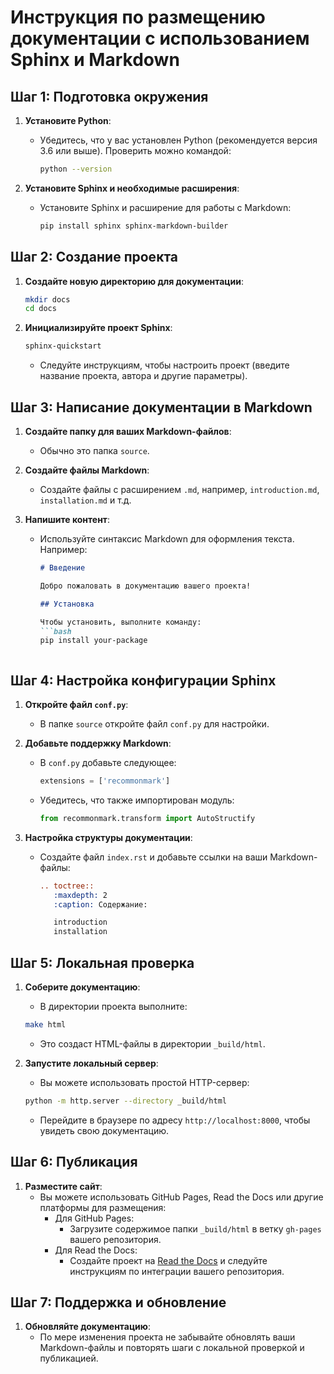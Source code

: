 # Инструкция по размещению документации с использованием Sphinx и Markdown

## Шаг 1: Подготовка окружения

1. **Установите Python**:
   - Убедитесь, что у вас установлен Python (рекомендуется версия 3.6 или выше). Проверить можно командой:
     ```bash
     python --version
     ```

2. **Установите Sphinx и необходимые расширения**:
   - Установите Sphinx и расширение для работы с Markdown:
     ```bash
     pip install sphinx sphinx-markdown-builder
     ```

## Шаг 2: Создание проекта

1. **Создайте новую директорию для документации**:
   ```bash
   mkdir docs
   cd docs
   ```

2. **Инициализируйте проект Sphinx**:
   ```bash
   sphinx-quickstart
   ```
   - Следуйте инструкциям, чтобы настроить проект (введите название проекта, автора и другие параметры).

## Шаг 3: Написание документации в Markdown

1. **Создайте папку для ваших Markdown-файлов**:
   - Обычно это папка `source`.

2. **Создайте файлы Markdown**:
   - Создайте файлы с расширением `.md`, например, `introduction.md`, `installation.md` и т.д.

3. **Напишите контент**:
   - Используйте синтаксис Markdown для оформления текста. Например:
     ```markdown
     # Введение

     Добро пожаловать в документацию вашего проекта!

     ## Установка

     Чтобы установить, выполните команду:
     ```bash
     pip install your-package
     ```
     ```

## Шаг 4: Настройка конфигурации Sphinx

1. **Откройте файл `conf.py`**:
   - В папке `source` откройте файл `conf.py` для настройки.

2. **Добавьте поддержку Markdown**:
   - В `conf.py` добавьте следующее:
     ```python
     extensions = ['recommonmark']
     ```
   - Убедитесь, что также импортирован модуль:
     ```python
     from recommonmark.transform import AutoStructify
     ```

3. **Настройка структуры документации**:
   - Создайте файл `index.rst` и добавьте ссылки на ваши Markdown-файлы:
     ```rst
     .. toctree::
        :maxdepth: 2
        :caption: Содержание:

        introduction
        installation
     ```

## Шаг 5: Локальная проверка

1. **Соберите документацию**:
   - В директории проекта выполните:
   ```bash
   make html
   ```
   - Это создаст HTML-файлы в директории `_build/html`.

2. **Запустите локальный сервер**:
   - Вы можете использовать простой HTTP-сервер:
   ```bash
   python -m http.server --directory _build/html
   ```
   - Перейдите в браузере по адресу `http://localhost:8000`, чтобы увидеть свою документацию.

## Шаг 6: Публикация

1. **Разместите сайт**:
   - Вы можете использовать GitHub Pages, Read the Docs или другие платформы для размещения:
     - Для GitHub Pages:
       - Загрузите содержимое папки `_build/html` в ветку `gh-pages` вашего репозитория.
     - Для Read the Docs:
       - Создайте проект на [Read the Docs](https://readthedocs.org/) и следуйте инструкциям по интеграции вашего репозитория.

## Шаг 7: Поддержка и обновление

1. **Обновляйте документацию**:
   - По мере изменения проекта не забывайте обновлять ваши Markdown-файлы и повторять шаги с локальной проверкой и публикацией.
```